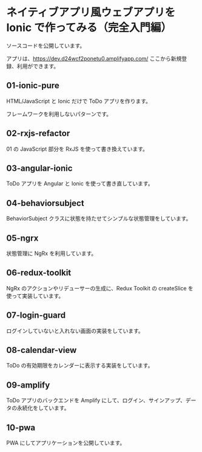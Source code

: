 # ネイティブアプリ風ウェブアプリを Ionic で作ってみる（完全入門編）

ソースコードを公開しています。

アプリは、https://dev.d24wcf2ponetu0.amplifyapp.com/ ここから新規登録、利用ができます。

## 01-ionic-pure

HTML/JavaScript と Ionic だけで ToDo アプリを作ります。

フレームワークを利用しないパターンです。

## 02-rxjs-refactor

01 の JavaScript 部分を RxJS を使って書き換えています。

## 03-angular-ionic

ToDo アプリを Angular と Ionic を使って書き直しています。

## 04-behaviorsubject

BehaviorSubject クラスに状態を持たせてシンプルな状態管理をしています。

## 05-ngrx

状態管理に NgRx を利用しています。

## 06-redux-toolkit

NgRx のアクションやリデューサーの生成に、Redux Toolkit の createSlice を使って実装しています。

## 07-login-guard

ログインしていないと入れない画面の実装をしています。

## 08-calendar-view

ToDo の有効期限をカレンダーに表示する実装をしています。

## 09-amplify

ToDo アプリのバックエンドを Amplify にして、ログイン、サインアップ、データの永続化をしています。

## 10-pwa

PWA にしてアプリケーションを公開しています。
